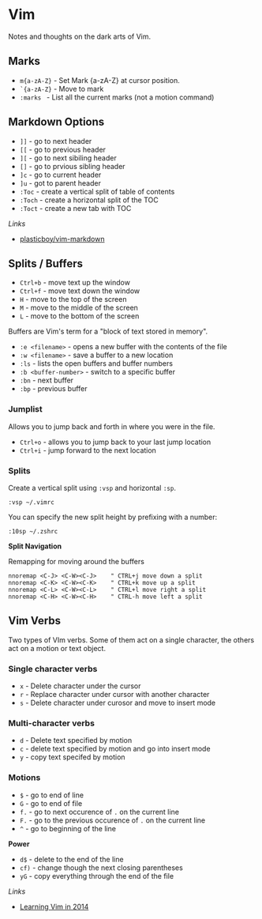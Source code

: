 # Vim

Notes and thoughts on the dark arts of Vim.

## Marks

- `m{a-zA-Z}` - Set Mark {a-zA-Z} at cursor position. 
- `` `{a-zA-Z} `` - Move to mark 
- `:marks ` - List all the current marks (not a motion command)

## Markdown Options

- `]]` - go to next header
- `[[` - go to previous header
- `][` - go to next sibiling header 
- `[]` - go to prvious sibling header 
- `]c` - go to current header
- `]u` - got to parent header
- `:Toc` - create a vertical split of table of contents 
- `:Toch` - create a horizontal split of the TOC 
- `:Toct` - create a new tab with TOC

_Links_

- [plasticboy/vim-markdown](https://github.com/plasticboy/vim-markdown)

## Splits / Buffers

- `Ctrl+b` - move text up the window 
- `Ctrl+f` - move text down the window
- `H` - move to the top of the screen 
- `M` - move to the middle of the screen 
- `L` - move to the bottom of the screen 

Buffers are Vim's term for a "block of text stored in memory".

- `:e <filename>` - opens a new buffer with the contents of the file
- `:w <filename>` - save a buffer to a new location 
- `:ls` - lists the open buffers and buffer numbers
- `:b <buffer-number>` - switch to a specific buffer 
- `:bn` - next buffer
- `:bp` - previous buffer

### Jumplist 

Allows you to jump back and forth in where you were in the file. 

- `Ctrl+o` - allows you to jump back to your last jump location 
- `Ctrl+i` - jump forward to the next location 

### Splits

Create a vertical split using `:vsp` and horizontal `:sp`. 

    :vsp ~/.vimrc

You can specify the new split height by prefixing with a number: 

    :10sp ~/.zshrc

__Split Navigation__

Remapping for moving around the buffers

    nnoremap <C-J> <C-W><C-J>    " CTRL+j move down a split
    nnoremap <C-K> <C-W><C-K>    " CTRL+k move up a split
    nnoremap <C-L> <C-W><C-L>    " CTRL+l move right a split
    nnoremap <C-H> <C-W><C-H>    " CTRL-h move left a split

## Vim Verbs

Two types of VIm verbs.  Some of them act on a single character, the others act on a motion or text object. 

### Single character verbs

- `x` - Delete character under the cursor
- `r` - Replace character under cursor with another character
- `s` - Delete character under curosor and move to insert mode

### Multi-character verbs

- `d` - Delete text specified by motion 
- `c` - delete text specified by motion and go into insert mode
- `y` - copy text specifed by motion

###  Motions

- `$` - go to end of line
- `G` - go to end of file
- `f.` - go to next occurence of `.` on the current line
- `F.` - go to the previous occurence of `.` on the current line
- `^` - go to beginning of the line

__Power__

- `d$` - delete to the end of the line
- `cf)` - change though the next closing parentheses
- `yG` - copy everything through the end of the file 

_Links_

- [Learning Vim in 2014](http://benmccormick.org/2014/07/02/learning-vim-in-2014-vim-as-language/)
